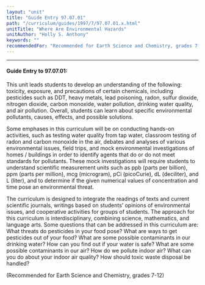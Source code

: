 ```yaml
---
layout: "unit"
title: "Guide Entry 97.07.01"
path: "/curriculum/guides/1997/7/97.07.01.x.html"
unitTitle: "Where Are Environmental Hazards"
unitAuthor: "Holly S. Anthony"
keywords: ""
recommendedFor: "Recommended for Earth Science and Chemistry, grades 7-12"
---
```

<body>
<hr/>
<h4>
Guide Entry to 97.07.01:
</h4>
This unit leads students to develop an understanding of the following: toxicity, exposure, and precautions of certain chemicals, including pesticides such as DDT, heavy metals, lead poisoning, radon, sulfur dioxide, nitrogen dioxide, carbon monoxide, water pollution, drinking water quality, and air pollution. Overall, students can learn about specific environmental pollutants, causes, effects, and possible solutions.
<p>
Some emphases in this curriculum will be on conducting hands-on activities, such as testing water quality from tap water, classroom testing of radon and carbon monoxide in the air, debates and analyses of various environmental issues, field trips, and mock environmental investigations of homes / buildings in order to identify agents that do or do not meet standards for pollutants. These mock investigations will require students to understand scientific measurement units such as ppb (parts per billion), ppm (parts per million), mcg (microgram), pCi (picoCurie), dL (deciliter), and L (liter), and to determine if the given numerical values of concentration and time pose an environmental threat.
</p>
<p>
The curriculum is designed to integrate the readings of texts and current scientific journals, writings based on students’ opinions of environmental issues, and cooperative activities for groups of students. The approach for this curriculum is interdisciplinary, combining science, mathematics, and language arts. Some questions that can be addressed in this curriculum are: What threats do pesticides in your food pose? What are ways to get pesticides out of your food? What are some possible contaminants in our drinking water? How can you find out if your water is safe? What are some possible contaminants in our air? How do we pollute indoor air? What can you do about your indoor air quality? How should toxic waste disposal be handled?
</p>
<p>
(Recommended for Earth Science and Chemistry, grades 7-12)
</p>
</body>